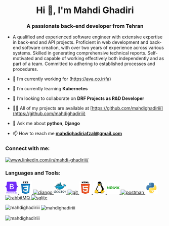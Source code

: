 <h1 align="center">Hi 👋, I'm Mahdi Ghadiri</h1>
<h3 align="center">A passionate back-end developer from Tehran</h3>
</ul>
  <p class="head"></p>
  <ul>
    <li>A qualified and experienced software engineer with extensive expertise in back-end and API projects. Proficient in web development and back-end software creation, with over two years of experience across various systems. Skilled in generating comprehensive technical reports. Self-motivated and capable of working effectively both independently and as part of a team. Committed to adhering to established processes and procedures.</li>
  </ul>

- 🔭 I’m currently working for (https://ava.co.ir/fa)

- 🌱 I’m currently learning **Kubernetes**

- 👯 I’m looking to collaborate on **DRF Projects as R&D Developer**

- 👨‍💻 All of my projects are available at [https://github.com/mahdighadiriii](https://github.com/mahdighadiriii)

- 💬 Ask me about **python, Django**

- 📫 How to reach me **mahdighadiriafzal@gmail.com**


<h3 align="left">Connect with me:</h3>
<p align="left">
<a href="https://linkedin.com/in/www.linkedin.com/in/mahdi-ghadiriii/" target="blank"><img align="center" src="https://raw.githubusercontent.com/rahuldkjain/github-profile-readme-generator/master/src/images/icons/Social/linked-in-alt.svg" alt="www.linkedin.com/in/mahdi-ghadiriii/" height="30" width="40" /></a>
</p>

<h3 align="left">Languages and Tools:</h3>
<p align="left"> <a href="https://getbootstrap.com" target="_blank" rel="noreferrer"> <img src="https://raw.githubusercontent.com/devicons/devicon/master/icons/bootstrap/bootstrap-plain-wordmark.svg" alt="bootstrap" width="40" height="40"/> </a> <a href="https://www.w3schools.com/css/" target="_blank" rel="noreferrer"> <img src="https://raw.githubusercontent.com/devicons/devicon/master/icons/css3/css3-original-wordmark.svg" alt="css3" width="40" height="40"/> </a> <a href="https://www.djangoproject.com/" target="_blank" rel="noreferrer"> <img src="https://cdn.worldvectorlogo.com/logos/django.svg" alt="django" width="40" height="40"/> </a> <a href="https://www.docker.com/" target="_blank" rel="noreferrer"> <img src="https://raw.githubusercontent.com/devicons/devicon/master/icons/docker/docker-original-wordmark.svg" alt="docker" width="40" height="40"/> </a> <a href="https://git-scm.com/" target="_blank" rel="noreferrer"> <img src="https://www.vectorlogo.zone/logos/git-scm/git-scm-icon.svg" alt="git" width="40" height="40"/> </a> <a href="https://www.w3.org/html/" target="_blank" rel="noreferrer"> <img src="https://raw.githubusercontent.com/devicons/devicon/master/icons/html5/html5-original-wordmark.svg" alt="html5" width="40" height="40"/> </a> <a href="https://www.linux.org/" target="_blank" rel="noreferrer"> <img src="https://raw.githubusercontent.com/devicons/devicon/master/icons/linux/linux-original.svg" alt="linux" width="40" height="40"/> </a> <a href="https://www.nginx.com" target="_blank" rel="noreferrer"> <img src="https://raw.githubusercontent.com/devicons/devicon/master/icons/nginx/nginx-original.svg" alt="nginx" width="40" height="40"/> </a> <a href="https://postman.com" target="_blank" rel="noreferrer"> <img src="https://www.vectorlogo.zone/logos/getpostman/getpostman-icon.svg" alt="postman" width="40" height="40"/> </a> <a href="https://www.python.org" target="_blank" rel="noreferrer"> <img src="https://raw.githubusercontent.com/devicons/devicon/master/icons/python/python-original.svg" alt="python" width="40" height="40"/> </a> <a href="https://www.rabbitmq.com" target="_blank" rel="noreferrer"> <img src="https://www.vectorlogo.zone/logos/rabbitmq/rabbitmq-icon.svg" alt="rabbitMQ" width="40" height="40"/> </a> <a href="https://www.sqlite.org/" target="_blank" rel="noreferrer"> <img src="https://www.vectorlogo.zone/logos/sqlite/sqlite-icon.svg" alt="sqlite" width="40" height="40"/> </a> </p>

<p><img align="left" src="https://github-readme-stats.vercel.app/api/top-langs?username=mahdighadiriii&show_icons=true&locale=en&layout=compact" alt="mahdighadiriii" /></p>

<p>&nbsp;<img align="center" src="https://github-readme-stats.vercel.app/api?username=mahdighadiriii&show_icons=true&locale=en" alt="mahdighadiriii" /></p>

<p><img align="center" src="https://github-readme-streak-stats.herokuapp.com/?user=mahdighadiriii&" alt="mahdighadiriii" /></p>
